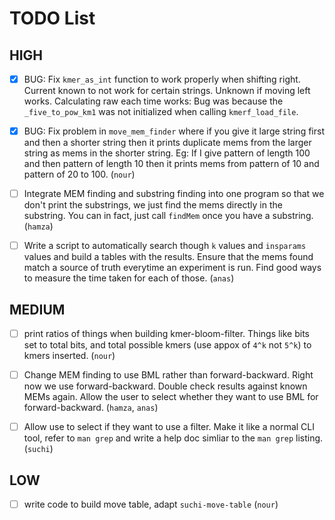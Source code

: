 # TODO List

## HIGH

- [x] BUG: Fix `kmer_as_int` function to work properly when shifting right.
      Current known to not work for certain strings. Unknown if moving left works.
      Calculating raw each time works: Bug was because the `_five_to_pow_km1` was
      not initialized when calling `kmerf_load_file`.

- [x] BUG: Fix problem in `move_mem_finder` where if you give it large string
      first and then a shorter string then it prints duplicate mems from the larger
      string as mems in the shorter string. Eg: If I give pattern of length 100 and
      then pattern of length 10 then it prints mems from pattern of 10 and pattern of
      20 to 100. (`nour`)

- [ ] Integrate MEM finding and substring finding into one program so that we
      don't print the substrings, we just find the mems directly in the
      substring. You can in fact, just call `findMem` once you have a substring.
      (`hamza`)

- [ ] Write a script to automatically search though `k` values and `insparams`
      values and build a tables with the results. Ensure that the mems found
      match a source of truth everytime an experiment is run. Find good ways to
      measure the time taken for each of those. (`anas`)

## MEDIUM

- [ ] print ratios of things when building kmer-bloom-filter. Things like bits
      set to total bits, and total possible kmers (use appox of `4^k` not `5^k`)
      to kmers inserted. (`nour`)

- [ ] Change MEM finding to use BML rather than forward-backward. Right now we
      use forward-backward. Double check results against known MEMs again. Allow
      the user to select whether they want to use BML for forward-backward.
      (`hamza`, `anas`)

- [ ] Allow use to select if they want to use a filter. Make it like a normal
      CLI tool, refer to `man grep` and write a help doc simliar to the 
      `man grep` listing. (`suchi`)

## LOW

- [ ] write code to build move table, adapt `suchi-move-table` (`nour`)
